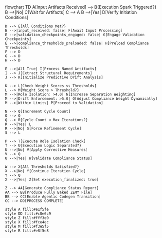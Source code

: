 flowchart TD
    A[Input Artifacts Received] --> B{Execution Spark Triggered?}
    B -->|No| C[Wait for Artifacts]
    C --> A
    B -->|Yes| D[Verify Initiation Conditions]
    
    D --> E{All Conditions Met?}
    E -->|input_received: false| F[Await Input Processing]
    E -->|validation_checkpoints_engaged: false| G[Engage Validation Checkpoints]
    E -->|compliance_thresholds_preloaded: false| H[Preload Compliance Thresholds]
    F --> D
    G --> D
    H --> D
    
    E -->|All True| I[Process Named Artifacts]
    I --> J[Extract Structural Requirements]
    J --> K[Initialize Predictive Drift Analysis]
    
    K --> L[Check Weight Scores vs Thresholds]
    L --> M{Weight Score > Threshold?}
    M -->|Role Isolation: >4.0| N[Increase Separation Weighting]
    M -->|Drift Enforcement: >5.0| O[Adjust Compliance Weight Dynamically]
    M -->|Within Limits| P[Proceed to Validation]
    
    N --> Q[Increment Cycle Count]
    O --> Q
    Q --> R{Cycle Count < Max Iterations?}
    R -->|Yes| L
    R -->|No| S[Force Refinement Cycle]
    S --> L
    
    P --> T[Execute Role Isolation Check]
    T --> U{Execution Logic Separated?}
    U -->|No| V[Apply Corrective Measures]
    V --> Q
    U -->|Yes| W[Validate Compliance Status]
    
    W --> X{All Thresholds Satisfied?}
    X -->|No| Y[Continue Iteration Cycle]
    Y --> Q
    X -->|Yes| Z[Set execution_finalized: true]
    
    Z --> AA[Generate Compliance Status Report]
    AA --> BB[Produce Fully Baked ZEMY File]
    BB --> CC[Enable Agentic Codegen Transition]
    CC --> DD[PROCESS COMPLETE]
    
    style A fill:#e1f5fe
    style DD fill:#c8e6c9
    style Z fill:#fff3e0
    style X fill:#fce4ec
    style M fill:#f3e5f5
    style R fill:#e8f5e8